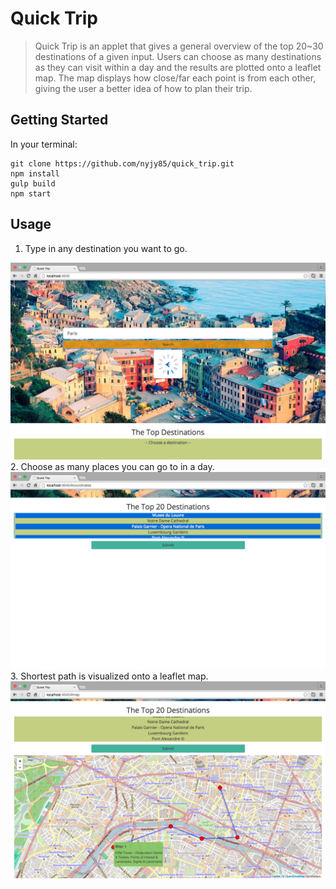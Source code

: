 # Quick Trip
> Quick Trip is an applet that gives a general overview of the top 20~30 destinations of a given input.
> Users can choose as many destinations as they can visit within a day and the results are plotted onto a leaflet map.
> The map displays how close/far each point is from each other, giving the user a better idea of how to plan their trip.

## Getting Started

In your terminal:

```
git clone https://github.com/nyjy85/quick_trip.git
npm install
gulp build
npm start
```

## Usage
1. Type in any destination you want to go.
<img src="screenshots/SS2.png" />
2. Choose as many places you can go to in a day.
<img src="screenshots/SS4.png" />
3. Shortest path is visualized onto a leaflet map.
<img src="screenshots/SS3.png" />
